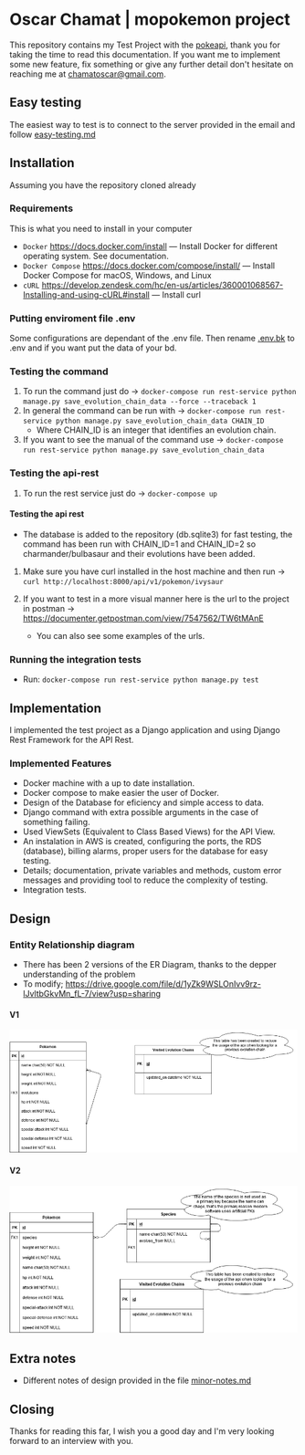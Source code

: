 # Oscar Chamat | mopokemon project

This repository contains my Test Project with the [pokeapi](https://pokeapi.co/), thank you for taking the time to read this documentation.
If you want me to implement some new feature, fix something or give any further detail don't hesitate on reaching me at chamatoscar@gmail.com.

## Easy testing

The easiest way to test is to connect to the server provided in the email and follow [easy-testing.md](easy-testing.md)

## Installation
Assuming you have the repository cloned already

### Requirements
This is what you need to install in your computer

* `Docker` https://docs.docker.com/install
  — Install Docker for different operating system. See documentation.
* `Docker Compose` https://docs.docker.com/compose/install/
  — Install Docker Compose for macOS, Windows, and Linux
* `cURL` https://develop.zendesk.com/hc/en-us/articles/360001068567-Installing-and-using-cURL#install
  — Install curl

### Putting enviroment file .env

Some configurations are dependant of the .env file. Then rename [.env.bk](.env.bk) to .env and if you want put the data of your bd.

### Testing the command
1) To run the command just do -> `docker-compose run rest-service python manage.py save_evolution_chain_data --force --traceback 1`
2) In general the command can be run with -> `docker-compose run rest-service python manage.py save_evolution_chain_data CHAIN_ID`
    - Where CHAIN_ID is an integer that identifies an evolution chain.
3) If you want to see the manual of the command use -> `docker-compose run rest-service python manage.py save_evolution_chain_data`

### Testing the api-rest
1) To run the rest service just do -> `docker-compose up`

#### Testing the api rest
* The database is added to the repository (db.sqlite3) for fast testing, the command has been run with CHAIN_ID=1 and CHAIN_ID=2 so charmander/bulbasaur and their evolutions have been added.
1) Make sure you have curl installed in the host machine and then run -> `curl http://localhost:8000/api/v1/pokemon/ivysaur`

2) If you want to test in a more visual manner here is the url to the project in postman -> https://documenter.getpostman.com/view/7547562/TW6tMAnE
    - You can also see some examples of the urls.

### Running the integration tests
* Run: `docker-compose run rest-service python manage.py test`

## Implementation
I implemented the test project as a Django application and using Django Rest Framework for the API Rest.

### Implemented Features
* Docker machine with a up to date installation.
* Docker compose to make easier the user of Docker.
* Design of the Database for eficiency and simple access to data.
* Django command with extra possible arguments in the case of something failing.
* Used ViewSets (Equivalent to Class Based Views) for the API View.
* An instalation in AWS is created, configuring the ports, the RDS (database), billing alarms, proper users for the database for easy testing.
* Details; documentation, private variables and methods, custom error messages and providing tool to reduce the complexity of testing.
* Integration tests.

## Design

### Entity Relationship diagram
* There has been 2 versions of the ER Diagram, thanks to the depper understanding of the problem
* To modify; https://drive.google.com/file/d/1yZk9WSLOnIvv9rz-lJvltbGkvMn_fL-7/view?usp=sharing

#### V1

![ER V1](./diagrams/mopokemonER-v1.png)

#### V2

![ER V2](./diagrams/mopokemonER-v2.png)

## Extra notes
* Different notes of design provided in the file [minor-notes.md](minor-notes.md)

## Closing
Thanks for reading this far, I wish you a good day and I'm very looking forward to an interview with you.